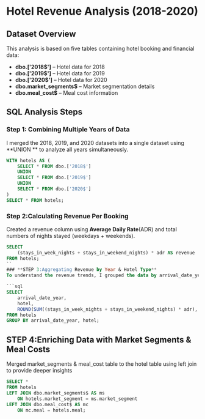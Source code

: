 # **Hotel Revenue Analysis (2018-2020)**  

## **Dataset Overview**  
This analysis is based on five tables containing hotel booking and financial data:  

- **dbo.['2018$']** – Hotel data for 2018  
- **dbo.['2019$']** – Hotel data for 2019  
- **dbo.['2020$']** – Hotel data for 2020  
- **dbo.market_segments$** – Market segmentation details  
- **dbo.meal_cost$** – Meal cost information  


## **SQL Analysis Steps**  

### **Step 1: Combining Multiple Years of Data**  
I merged the 2018, 2019, and 2020 datasets into a single dataset using **UNION ** to analyze all years simultaneously.  

```sql
WITH hotels AS (
    SELECT * FROM dbo.['2018$']
    UNION
    SELECT * FROM dbo.['2019$']
    UNION
    SELECT * FROM dbo.['2020$']
)
SELECT * FROM hotels;
```
### **Step 2:Calculating Revenue Per Booking**
Created a revenue column using **Average Daily Rate**(ADR) and total numbers of nights stayed (weekdays + weekends).

```sql
SELECT 
    (stays_in_week_nights + stays_in_weekend_nights) * adr AS revenue
FROM hotels;
``
### **STEP 3:Aggregating Revenue by Year & Hotel Type**
To understand the revenue trends, I grouped the data by arrival_date_year and hotel, which sums up the total revenue of each hotel type by each year from 2018 - 2020.

```sql
SELECT 
    arrival_date_year,
    hotel,
    ROUND(SUM((stays_in_week_nights + stays_in_weekend_nights) * adr), 2) AS revenue
FROM hotels
GROUP BY arrival_date_year, hotel;
```
## **STEP 4:Enriching Data with Market Segments & Meal Costs**
Merged market_segments & meal_cost table to the hotel table using left join to  provide deeper insights

```sql
SELECT * 
FROM hotels
LEFT JOIN dbo.market_segments$ AS ms 
    ON hotels.market_segment = ms.market_segment
LEFT JOIN dbo.meal_cost$ AS mc 
    ON mc.meal = hotels.meal;
```
